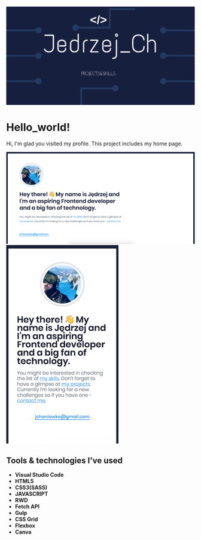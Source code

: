 ![page cover](src/assets/img/cover.png)

# Hello_world!

Hi, I'm glad you visited my profile. This project includes my home page.


![page screenshot](github/scr1.png)
![page screenshot](github/scr2.png)

## Tools & technologies I've used
- **Visual Studio Code**
- **HTML5**
- **CSS3(SASS)**
- **JAVASCRIPT**
- **RWD**
- **Fetch API**
- **Gulp**
- **CSS Grid**
- **Flexbox**
- **Canva**


